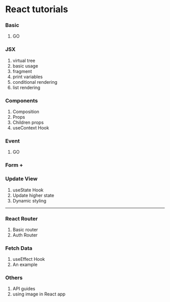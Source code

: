 # React tutorials

### Basic
1. GO

### JSX
1. virtual tree
2. basic usage
3. fragment
4. print variables
5. conditional rendering
6. list rendering

### Components
1. Composition
2. Props
3. Children props
4. useContext Hook

### Event
1. GO

### Form +


### Update View
1. useState Hook
2. Update higher state
3. Dynamic styling

---

### React Router
1. Basic router
2. Auth Router

### Fetch Data
1. useEffect Hook
2. An example

### Others
1. API guides 
2. using image in React app 



